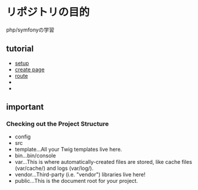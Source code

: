 # リポジトリの目的
php/symfonyの学習

## tutorial
* [setup](./doc/setup.md)
* [create page](./doc/createpage.md)
* [route](./doc/route.md)
* []()
* []()

## important

### Checking out the Project Structure
- config
- src
- template...All your Twig templates live here.
- bin...bin/console
- var...This is where automatically-created files are stored, like cache files (var/cache/) and logs (var/log/).
- vendor...Third-party (i.e. "vendor") libraries live here!
- public...This is the document root for your project.